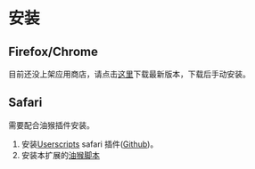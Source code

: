 # 安装

## Firefox/Chrome

目前还没上架应用商店，请点击[这里](https://github.com/immersive-translate/next-immersive-translate/releases)下载最新版本，下载后手动安装。

## Safari

需要配合油猴插件安装。

1. 安装[Userscripts](https://itunes.apple.com/us/app/userscripts/id1463298887) safari 插件([Github](https://github.com/quoid/userscripts))。
2. 安装本扩展的[油猴脚本](https://greasyfork.org/zh-CN/scripts/457196-immersive-translate)
